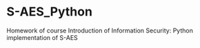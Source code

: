 # S-AES_Python
Homework of course Introduction of Information Security: Python implementation of S-AES
